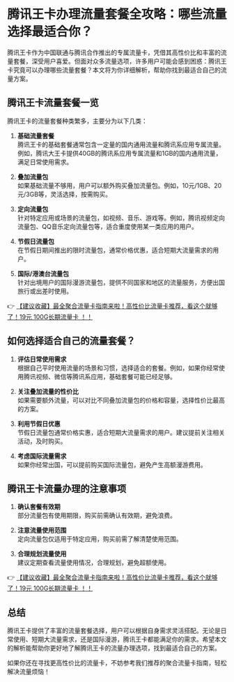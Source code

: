 # 腾讯王卡办理流量套餐全攻略：哪些流量选择最适合你？

腾讯王卡作为中国联通与腾讯合作推出的专属流量卡，凭借其高性价比和丰富的流量套餐，深受用户喜爱。但面对众多流量选项，许多用户可能会感到困惑：腾讯王卡究竟可以办理哪些流量套餐？本文将为你详细解析，帮助你找到最适合自己的流量方案。

## 腾讯王卡流量套餐一览

腾讯王卡的流量套餐种类繁多，主要分为以下几类：

1. **基础流量套餐**  
   腾讯王卡的基础套餐通常包含一定量的国内通用流量和腾讯系应用专属流量。例如，腾讯大王卡提供40GB的腾讯系应用专属流量和1GB的国内通用流量，满足日常使用需求。

2. **叠加流量包**  
   如果基础流量不够用，用户可以额外购买叠加流量包。例如，10元/1GB、20元/3GB等，灵活选择，按需购买。

3. **定向流量包**  
   针对特定应用或场景的流量包，如视频、音乐、游戏等。例如，腾讯视频定向流量包、QQ音乐定向流量包等，适合重度使用某一类应用的用户。

4. **节假日流量包**  
   在节假日期间推出的限时流量包，通常价格优惠，适合短期大流量需求的用户。

5. **国际/港澳台流量包**  
   针对出境用户的国际漫游流量包，提供不同国家和地区的流量服务，方便出国旅行或出差时使用。

👉 [【建议收藏】最全聚合流量卡指南来啦！高性价比流量卡推荐，看这个就够了！19元 100G长期流量卡 ！！](https://bit.ly/Liuliangka)

## 如何选择适合自己的流量套餐？

1. **评估日常使用需求**  
   根据自己平时使用流量的场景和习惯，选择适合的套餐。例如，如果你经常使用腾讯视频、微信等腾讯系应用，基础套餐可能已经足够。

2. **关注叠加流量的性价比**  
   如果需要额外流量，可以对比不同叠加流量包的价格和容量，选择性价比最高的方案。

3. **利用节假日优惠**  
   节假日流量包通常价格实惠，适合短期大流量需求的用户。建议提前关注相关活动，及时购买。

4. **考虑国际流量需求**  
   如果你经常出国，可以提前购买国际流量包，避免产生高额漫游费用。

## 腾讯王卡流量办理的注意事项

1. **确认套餐有效期**  
   部分流量包有使用期限，购买前需确认有效期，避免浪费。

2. **注意流量使用范围**  
   定向流量包仅适用于特定应用，购买前需了解清楚使用范围。

3. **合理规划流量使用**  
   建议定期查看流量使用情况，合理规划，避免超额使用。

👉 [【建议收藏】最全聚合流量卡指南来啦！高性价比流量卡推荐，看这个就够了！19元 100G长期流量卡 ！！](https://bit.ly/Liuliangka)

## 总结

腾讯王卡提供了丰富的流量套餐选择，用户可以根据自身需求灵活搭配。无论是日常使用、短期大流量需求，还是国际漫游，腾讯王卡都能满足你的需求。希望本文的解析能帮助你更好地了解腾讯王卡的流量办理选项，找到最适合自己的方案。

如果你还在寻找更高性价比的流量卡，不妨参考我们推荐的聚合流量卡指南，轻松解决流量烦恼！